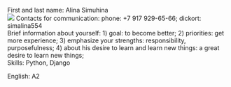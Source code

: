 First and last name: Alina Simuhina<br>
<img src='https://sun7.userapi.com/sun7-14/s/v1/ig1/9_SJQdWwPI_IErKdYLDeg521aiSOg0yjjwgslPlFN7Iq7ZS-MHG6ZsR2_3AREBTIIb4RW9ZS.jpg?size=200x200&quality=96&crop=8,8,1721,1721&ava=1'>
Contacts for communication: phone: +7 917 929-65-66; dickort: simalina554<br>
Brief information about yourself: 1) goal: to become better; 2) priorities: get more experience; 3) emphasize your strengths: responsibility, purposefulness; 4) about his desire to learn and learn new things: a great desire to learn new things;<br>
Skills: Python, Django<br>

English: A2
